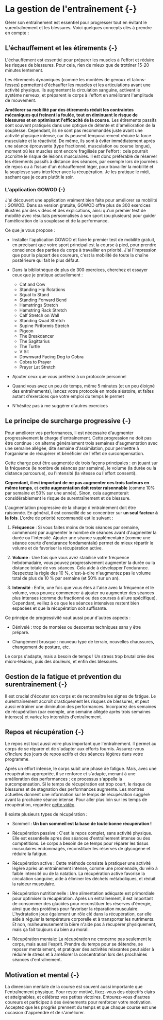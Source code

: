 

# La gestion de l'entraînement {-}

Gérer son entraînement est essentiel pour progresser tout en évitant le surentraînement et les blessures.
Voici quelques concepts clés à prendre en compte :

## L'échauffement et les étirements {-}

L'échauffement est essentiel pour préparer les muscles à l'effort et réduire les risques de blessures. Pour cela, rien de mieux que de trottiner 15-20 minutes lentement. 

Les étirements dynamiques (comme les montées de genoux et talons-fesses) permettent d'échauffer les muscles et les articulations avant une activité physique. Ils augmentent la circulation sanguine, activent le système nerveux, et préparent le corps à l'effort en améliorant l'amplitude de mouvement.

**Améliorer sa mobilité par des étirements réduit les contraintes mécaniques qui freinent la foulée, tout en diminuant le risque de blessures et en optimisant l'efficacité de la course.**
Les étirements passifs sont souvent pratiqués dans une optique de détente et d'amélioration de la souplesse. Cependant, ils ne sont pas recommandés juste avant une activité physique intense, car ils peuvent temporairement réduire la force musculaire et la réactivité.
De même, ils sont à éviter immédiatement après une séance éprouvante (type fractionné, musculation ou course longue), moment où les muscles sont encore fragilisés par l'effort : cela pourrait accroître le risque de lésions musculaires.
Il est donc préférable de réserver les étirements passifs à distance des séances, par exemple lors de journées de repos ou à l'issue d'un échauffement léger, pour travailler la mobilité et la souplesse sans interférer avec la récupération.
Je les pratique le midi, sachant que je cours plutôt le soir.

### L'application GOWOD {-}

J'ai découvert une application vraiment bien faite pour améliorer sa mobilité : GOWOD. Dans sa version gratuite, GOWOD offre plus de 300 exercices illustrés par des vidéos et des explications, ainsi qu'un premier test de mobilité avec résultats personnalisés à son sport (ou plusieurs) pour guider l'amélioration de la souplesse et de la performance.

Ce que je vous propose :

- Installer l'application GOWOD et faire le premier test de mobilité gratuit, en précisant que votre sport principal est la course à pied, pour prendre conscience des parties du corps à travailler en priorité. J'ai l'impression que pour la plupart des coureurs, c'est la mobilité de toute la chaîne postérieure qui fait le plus défaut.

- Dans la bibliothèque de plus de 300 exercices, cherchez et essayer ceux que je pratique actuellement :

    - Cat and Cow  
    - Standing Hip Rotations  
    - Squat to Stand  
    - Standing Forward Bend  
    - Hamstrings Stretch  
    - Hamstring Rack Stretch  
    - Calf Stretch on Wall  
    - Standing Quad Stretch  
    - Supine Piriformis Stretch  
    - Pigeon  
    - The Breakdancer  
    - The Sagittarius  
    - The Turtle  
    - V Sit  
    - Downward Facing Dog to Cobra  
    - Cobra to Prayer  
    - Prayer Lat Stretch  

- Ajouter ceux que vous préférez à un protocole personnel

- Quand vous avez un peu de temps, même 5 minutes (et un peu éloigné des entraînements), lancez votre protocole en mode aléatoire, et faîtes autant d'exercices que votre emploi du temps le permet

- N'hésitez pas à me suggérer d'autres exercices


## Le principe de surcharge progressive {-}

Pour améliorer vos performances, il est nécessaire d'augmenter progressivement la charge d'entraînement. Cette progression ne doit pas être continue : on alterne généralement trois semaines d'augmentation avec une semaine allégée, dite semaine d'assimilation, pour permettre à l'organisme de récupérer et bénéficier de l'effet de surcompensation.

Cette charge peut être augmentée de trois façons principales : en jouant sur la fréquence (le nombre de séances par semaine), le volume (la durée ou la distance parcourue), ou l'intensité (la vitesse ou l'effort consenti).

**Cependant, il est important de ne pas augmenter ces trois facteurs en même temps**, et **cette augmentation doit rester raisonnable** (comme 10% par semaine et 50% sur une année).
Sinon, cela augmenterait considérablement le risque de surentraînement et de blessure.

L'augmentation progressive de la charge d'entraînement doit être raisonnée.
En général, il est conseillé de se concentrer sur **un seul facteur à la fois**.
L'ordre de priorité recommandé est le suivant :

1. **Fréquence** : Si vous faites moins de trois séances par semaine, commencez par augmenter le nombre de séances
avant d'augmenter la durée ou l'intensité. Ajouter une séance supplémentaire (comme une séance courte d'endurance fondamentale) permet de mieux répartir le volume et de favoriser la récupération active.

2. **Volume** : Une fois que vous avez stabilisé votre fréquence hebdomadaire, vous pouvez progressivement augmenter
la durée ou la distance totale de vos séances. Cela aide à développer l'endurance. Respectez la règle des 10 %,
c'est-à-dire n'augmentez pas le volume total de plus de 10 % par semaine (et 50% sur un an).

3. **Intensité** : Enfin, une fois que vous êtes à l'aise avec la fréquence et le volume, vous pouvez commencer
à ajouter ou augmenter des séances plus intenses (comme du fractionné ou des courses à allure spécifique).
Cependant, veillez à ce que les séances intensives restent bien espacées et que la récupération soit suffisante.

Ce principe de progressivité vaut aussi pour d'autres aspects :

- Dénivelé : trop de montées ou descentes techniques sans y être préparé.

- Changement brusque : nouveau type de terrain, nouvelles chaussures, changement de posture, etc.

Le corps s'adapte, mais a besoin de temps !
Un stress trop brutal crée des micro-lésions, puis des douleurs, et enfin des blessures.


## Gestion de la fatigue et prévention du surentraînement {-}

Il est crucial d'écouter son corps et de reconnaître les signes de fatigue.
Le surentraînement accroît drastiquement les risques de blessures, et peut aussi entraîner une diminution des performances.
Incorporez des semaines de récupération (par exemple, une semaine allégée après trois semaines intenses) et variez les intensités d'entraînement.

## Repos et récupération {-}

Le repos est tout aussi voire plus important que l'entraînement.
Il permet au corps de se réparer et de s'adapter aux efforts fournis.
Assurez-vous d'inclure des jours de repos actifs et des séances légères dans votre programme.

Après un effort intense, le corps subit une phase de fatigue. 
Mais, avec une récupération appropriée, il se renforce et s'adapte, menant à une amélioration des performances ; ce processus s'appelle la surcompensation.
Si le temps de récupération est trop court, le risque de blessures et de stagnation des performances augmente.
Les montres actuelles donnent une information sur le temps de récupération suggéré avant la prochaine séance intense.
Pour aller plus loin sur les temps de récupération, regardez [cette vidéo](https://www.youtube.com/watch?v=NTKeLwErKvQ).

Il existe plusieurs types de récupération :

- Sommeil : **Un bon sommeil est la base de toute bonne récupération !**

- Récupération passive : C'est le repos complet, sans activité physique.
Elle est essentielle après des séances d'entraînement intense ou des compétitions.
Le corps a besoin de ce temps pour réparer les tissus musculaires endommagés,
reconstituer les réserves de glycogène et réduire la fatigue.

- Récupération active : Cette méthode consiste à pratiquer une activité légère après un entraînement intense,
comme une promenade, du vélo à faible intensité ou de la natation.
La récupération active favorise la circulation sanguine,
aide à éliminer les déchets métaboliques, et réduit la raideur musculaire.

- Récupération nutritionnelle : Une alimentation adéquate est primordiale pour optimiser la récupération.
Après un entraînement, il est important de consommer des glucides pour reconstituer les réserves d'énergie,
ainsi que des protéines pour favoriser la réparation musculaire.
L'hydratation joue également un rôle clé dans la récupération,
car elle aide à réguler la température corporelle et à transporter les nutriments.
Et non, malheureusement la bière n'aide pas à récupérer physiquement, mais ça fait toujours du bien au moral.

- Récupération mentale: La récupération ne concerne pas seulement le corps, mais aussi l'esprit.
Prendre du temps pour se détendre, se reposer mentalement,
et pratiquer des activités relaxantes peut aider à réduire le stress
et à améliorer la concentration lors des prochaines séances d'entraînement.


## Motivation et mental {-}

La dimension mentale de la course est souvent aussi importante que l'entraînement physique.
Pour rester motivé, fixez-vous des objectifs clairs et atteignables, et célébrez vos petites victoires.
Entourez-vous d'autres coureurs et participez à des évènements pour renforcer votre motivation.
Acceptez que les progrès prennent du temps et que chaque course est une occasion d'apprendre et de s'améliorer.
